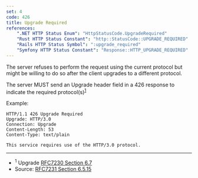 ```yaml
---
set: 4
code: 426
title: Upgrade Required
references:
    ".NET HTTP Status Enum": "HttpStatusCode.UpgradeRequired"
    "Rust HTTP Status Constant": "http::StatusCode::UPGRADE_REQUIRED"
    "Rails HTTP Status Symbol": ":upgrade_required"
    "Symfony HTTP Status Constant": "Response::HTTP_UPGRADE_REQUIRED"
---
```


The server refuses to perform the request using the current protocol but might be willing to do so after the client upgrades to a different protocol.

The server MUST send an Upgrade header field in a 426 response to indicate the required protocol(s)<sup>[1](#ref-1)</sup>

Example:

```
HTTP/1.1 426 Upgrade Required
Upgrade: HTTP/3.0
Connection: Upgrade
Content-Length: 53
Content-Type: text/plain

This service requires use of the HTTP/3.0 protocol.
```

---

* <span id="ref-1"><sup>1</sup> Upgrade [RFC7230 Section 6.7][2]</span>
* Source: [RFC7231 Section 6.5.15][1]

[1]: <http://tools.ietf.org/html/rfc7231#section-6.5.15>
[2]: <http://tools.ietf.org/html/rfc7230#section-6.7>
